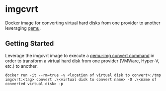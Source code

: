 # imgcvrt

Docker image for converting virtual hard disks from one provider to another leveraging [qemu](https://www.qemu.org/).  

## Getting Started

Leverage the imgcvrt image to execute a [qemu-img convert command](https://docs.openstack.org/image-guide/convert-images.html) in order to transform a virtual hard disk from one provider (VMWare, Hyper-V, etc.) to another.

``` docker run -it --rm=true -v <location of virtual disk to convert>:/tmp imgcvrt:<tag> convert .\<virtual disk to convert name> -O .\<name of converted virtual disk> -p ```
